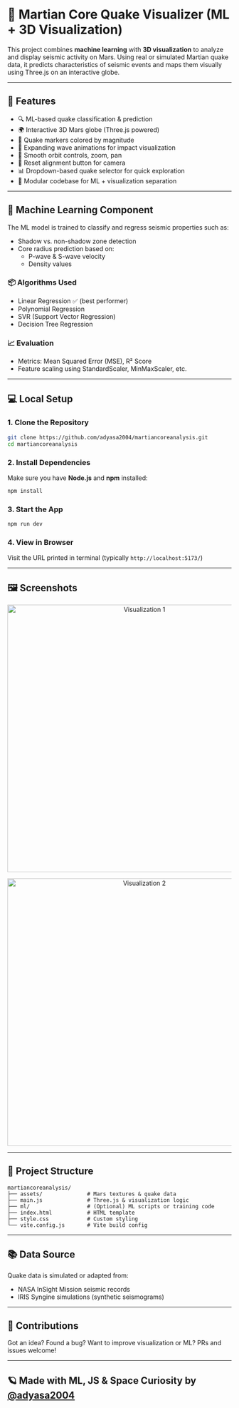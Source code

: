 # 🤖 Martian Core Quake Visualizer (ML + 3D Visualization)

This project combines **machine learning** with **3D visualization** to analyze and display seismic activity on Mars. Using real or simulated Martian quake data, it predicts characteristics of seismic events and maps them visually using Three.js on an interactive globe.

---

## 🚀 Features

- 🔍 ML-based quake classification & prediction
- 🌍 Interactive 3D Mars globe (Three.js powered)
- 📍 Quake markers colored by magnitude
- 🔁 Expanding wave animations for impact visualization
- 🧭 Smooth orbit controls, zoom, pan
- 🔄 Reset alignment button for camera
- 📊 Dropdown-based quake selector for quick exploration
- 📐 Modular codebase for ML + visualization separation

---

## 🧠 Machine Learning Component

The ML model is trained to classify and regress seismic properties such as:

- Shadow vs. non-shadow zone detection
- Core radius prediction based on:
  - P-wave & S-wave velocity
  - Density values

### 📦 Algorithms Used

- Linear Regression ✅ (best performer)
- Polynomial Regression
- SVR (Support Vector Regression)
- Decision Tree Regression

### 📈 Evaluation

- Metrics: Mean Squared Error (MSE), R² Score
- Feature scaling using StandardScaler, MinMaxScaler, etc.

---

## 💻 Local Setup

### 1. Clone the Repository
```bash
git clone https://github.com/adyasa2004/martiancoreanalysis.git
cd martiancoreanalysis
```

### 2. Install Dependencies
Make sure you have **Node.js** and **npm** installed:
```bash
npm install
```

### 3. Start the App
```bash
npm run dev
```

### 4. View in Browser
Visit the URL printed in terminal (typically `http://localhost:5173/`)

---

## 🖼️ Screenshots
<!-- Add screenshots below -->
<p align="center">
  <img src="screenshots/screenshot1.png" alt="Visualization 1" width="600"/>
</p>

<p align="center">
  <img src="screenshots/screenshot2.png" alt="Visualization 2" width="600"/>
</p>

---

## 📁 Project Structure

```
martiancoreanalysis/
├── assets/              # Mars textures & quake data
├── main.js              # Three.js & visualization logic
├── ml/                  # (Optional) ML scripts or training code
├── index.html           # HTML template
├── style.css            # Custom styling
└── vite.config.js       # Vite build config
```

---

## 📚 Data Source

Quake data is simulated or adapted from:
- NASA InSight Mission seismic records
- IRIS Syngine simulations (synthetic seismograms)

---

## 🤝 Contributions

Got an idea? Found a bug? Want to improve visualization or ML? PRs and issues welcome!

---

## 🪐 Made with ML, JS & Space Curiosity by [@adyasa2004](https://github.com/adyasa2004)
